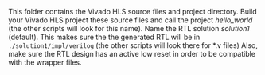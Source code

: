 This folder contains the Vivado HLS source files and project directory.
Build your Vivado HLS project these source files and call the project *hello_world* (the other scripts will look for this name).
Name the RTL solution *solution1* (default). This makes sure the the generated RTL will be in `./solution1/impl/verilog` (the other scripts will look there for *.v files)
Also, make sure the RTL design has an active low reset in order to be compatible with the wrapper files.
